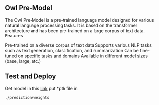 ## Owl Pre-Model
The Owl Pre-Model is a pre-trained language model designed for various natural language processing tasks. It is based on the transformer architecture and has been pre-trained on a large corpus of text data.
Features

Pre-trained on a diverse corpus of text data
Supports various NLP tasks such as text generation, classification, and summarization
Can be fine-tuned on specific tasks and domains
Available in different model sizes (base, large, etc.)

## Test and Deploy
Get model in this [link](https://drive.google.com/file/d/1bz8cs8YbXt98FpKTyz9dSA_ZJ3aV3u8L/view?usp=sharing)
put *pth file in 
```
./prediction/weights
```
